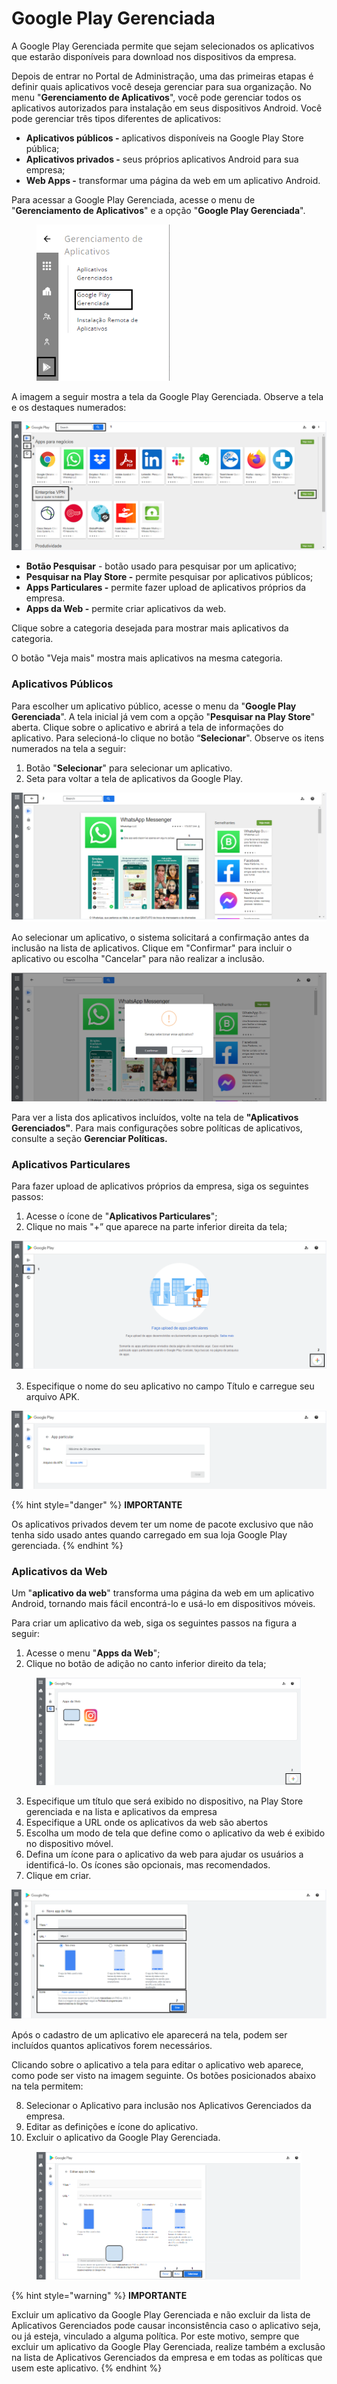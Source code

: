 # Google Play Gerenciada

A Google Play Gerenciada permite que sejam selecionados os aplicativos que estarão disponíveis para download nos dispositivos da empresa.

Depois de entrar no Portal de Administração, uma das primeiras etapas é definir quais aplicativos você deseja gerenciar para sua organização. No menu "**Gerenciamento de Aplicativos**", você pode gerenciar todos os aplicativos autorizados para instalação em seus dispositivos Android. Você pode gerenciar três tipos diferentes de aplicativos:

* **Aplicativos públicos -** aplicativos disponíveis na Google Play Store pública;
* **Aplicativos privados -** seus próprios aplicativos Android para sua empresa;
* **Web Apps -** transformar uma página da web em um aplicativo Android.

Para acessar a Google Play Gerenciada, acesse o menu de "**Gerenciamento de Aplicativos**" e a opção "**Google Play Gerenciada**".

<figure><img src="../../.gitbook/assets/image (182).png" alt="" width="213"><figcaption></figcaption></figure>

A imagem a seguir mostra a tela da Google Play Gerenciada. Observe a tela e os destaques numerados:

![](<../../.gitbook/assets/6 (4).png>)

* **Botão Pesquisar** - botão usado para pesquisar por um aplicativo;
* **Pesquisar na Play Store -** permite pesquisar por aplicativos públicos;
* **Apps Particulares -** permite fazer upload de aplicativos próprios da empresa.
* **Apps da Web -** permite criar aplicativos da web.

Clique sobre a categoria desejada para mostrar mais aplicativos da categoria.

O botão "Veja mais" mostra mais aplicativos na mesma categoria.

### **Aplicativos Públicos**

Para escolher um aplicativo público, acesse o menu da "**Google Play Gerenciada**". A tela inicial já vem com a opção "**Pesquisar na Play Store**" aberta. Clique sobre o aplicativo e abrirá a tela de informações do aplicativo. Para selecioná-lo clique no botão “**Selecionar**". Observe os itens numerados na tela a seguir:

1. Botão "**Selecionar**" para selecionar um aplicativo.
2. Seta para voltar a tela de aplicativos da Google Play.

![](<../../.gitbook/assets/7 (5).png>)

Ao selecionar um aplicativo, o sistema solicitará a confirmação antes da inclusão na lista de aplicativos. Clique em "Confirmar" para incluir o aplicativo ou escolha "Cancelar" para não realizar a inclusão.

![](<../../.gitbook/assets/8 (5).png>)

Para ver a lista dos aplicativos incluídos, volte na tela de **"Aplicativos Gerenciados"**. Para mais configurações sobre políticas de aplicativos, consulte a seção **Gerenciar Políticas.**

### **Aplicativos Particulares**

Para fazer upload de aplicativos próprios da empresa, siga os seguintes passos:

1. Acesse o ícone de "**Aplicativos Particulares**";
2. Clique no mais "+” que aparece na parte inferior direita da tela;

![](<../../.gitbook/assets/9 (4).png>)

3. Especifique o nome do seu aplicativo no campo Título e carregue seu arquivo APK.

![](<../../.gitbook/assets/10 (3).png>)

{% hint style="danger" %}
**IMPORTANTE**

Os aplicativos privados devem ter um nome de pacote exclusivo que não tenha sido usado antes quando carregado em sua loja Google Play gerenciada.
{% endhint %}

### **Aplicativos da Web**

Um "**aplicativo da web**" transforma uma página da web em um aplicativo Android, tornando mais fácil encontrá-lo e usá-lo em dispositivos móveis.

Para criar um aplicativo da web, siga os seguintes passos na figura a seguir:

1. Acesse o menu "**Apps da Web**";
2. Clique no botão de adição no canto inferior direito da tela;

<figure><img src="../../.gitbook/assets/image (65).png" alt=""><figcaption></figcaption></figure>

3. Especifique um título que será exibido no dispositivo, na Play Store gerenciada e na lista e aplicativos da empresa
4. Especifique a URL onde os aplicativos da web são abertos
5. Escolha um modo de tela que define como o aplicativo da web é exibido no dispositivo móvel.
6. Defina um ícone para o aplicativo da web para ajudar os usuários a identificá-lo. Os ícones são opcionais, mas recomendados.
7. Clique em criar.

![](<../../.gitbook/assets/12 (2).png>)

Após o cadastro de um aplicativo ele aparecerá na tela, podem ser incluídos quantos aplicativos forem necessários.

Clicando sobre o aplicativo a tela para editar o aplicativo web aparece, como pode ser visto na imagem seguinte. Os botões posicionados abaixo na tela permitem:

8. Selecionar o Aplicativo para inclusão nos Aplicativos Gerenciados da empresa.
9. Editar as definições e ícone do aplicativo.
10. Excluir o aplicativo da Google Play Gerenciada.

<figure><img src="../../.gitbook/assets/image (66).png" alt="" width="563"><figcaption></figcaption></figure>

{% hint style="warning" %}
**IMPORTANTE**

Excluir um aplicativo da Google Play Gerenciada e não excluir da lista de Aplicativos Gerenciados pode causar inconsistência caso o aplicativo seja, ou já esteja, vinculado a alguma política. Por este motivo, sempre que excluir um aplicativo da Google Play Gerenciada, realize também a exclusão na lista de Aplicativos Gerenciados da empresa e em todas as políticas que usem este aplicativo.
{% endhint %}
